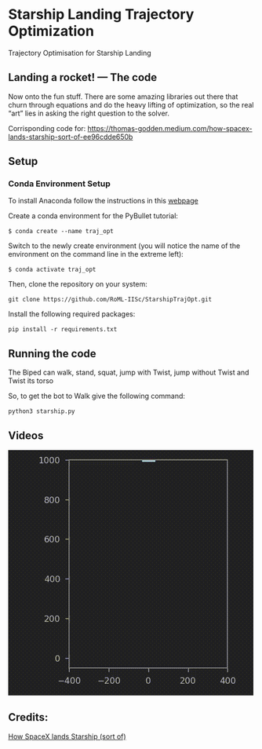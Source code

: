 # Starship Landing Trajectory Optimization
Trajectory Optimisation for Starship Landing

## Landing a rocket! — The code
Now onto the fun stuff. There are some amazing libraries out there that churn through equations and do the heavy lifting of optimization, so the real “art” lies in asking the right question to the solver.

Corrisponding code for: https://thomas-godden.medium.com/how-spacex-lands-starship-sort-of-ee96cdde650b

## Setup

### Conda Environment Setup

To install Anaconda follow the instructions in this [webpage](https://www.digitalocean.com/community/tutorials/how-to-install-the-anaconda-python-distribution-on-ubuntu-20-04-quickstart)

Create a conda environment for the PyBullet tutorial:  
```
$ conda create --name traj_opt  
```
Switch to the newly create environment (you will notice the name of the environment on the command line in the extreme left):  
```
$ conda activate traj_opt  
```

Then, clone the repository on your system:
```
git clone https://github.com/RoML-IISc/StarshipTrajOpt.git
```
Install the following required packages:
```
pip install -r requirements.txt
```


## Running the code
The Biped can walk, stand, squat, jump with Twist, jump without Twist and Twist its torso

So, to get the bot to Walk give the following command:
```
python3 starship.py
```

## Videos

![video](media/video.gif)

## Credits: 

[How SpaceX lands Starship (sort of)](https://thomas-godden.medium.com/how-spacex-lands-starship-sort-of-ee96cdde650b)
